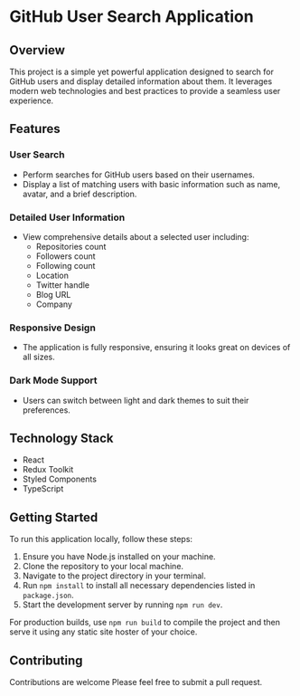 # GitHub User Search Application

## Overview

This project is a simple yet powerful application designed to search for GitHub users and display detailed information about them. It leverages modern web technologies and best practices to provide a seamless user experience.

## Features

### User Search

- Perform searches for GitHub users based on their usernames.
- Display a list of matching users with basic information such as name, avatar, and a brief description.

### Detailed User Information

- View comprehensive details about a selected user including:
  - Repositories count
  - Followers count
  - Following count
  - Location
  - Twitter handle
  - Blog URL
  - Company

### Responsive Design

- The application is fully responsive, ensuring it looks great on devices of all sizes.

### Dark Mode Support

- Users can switch between light and dark themes to suit their preferences.

## Technology Stack

- React
- Redux Toolkit
- Styled Components
- TypeScript

## Getting Started

To run this application locally, follow these steps:

1. Ensure you have Node.js installed on your machine.
2. Clone the repository to your local machine.
3. Navigate to the project directory in your terminal.
4. Run `npm install` to install all necessary dependencies listed in `package.json`.
5. Start the development server by running `npm run dev`.

For production builds, use `npm run build` to compile the project and then serve it using any static site hoster of your choice.

## Contributing

Contributions are welcome Please feel free to submit a pull request.
